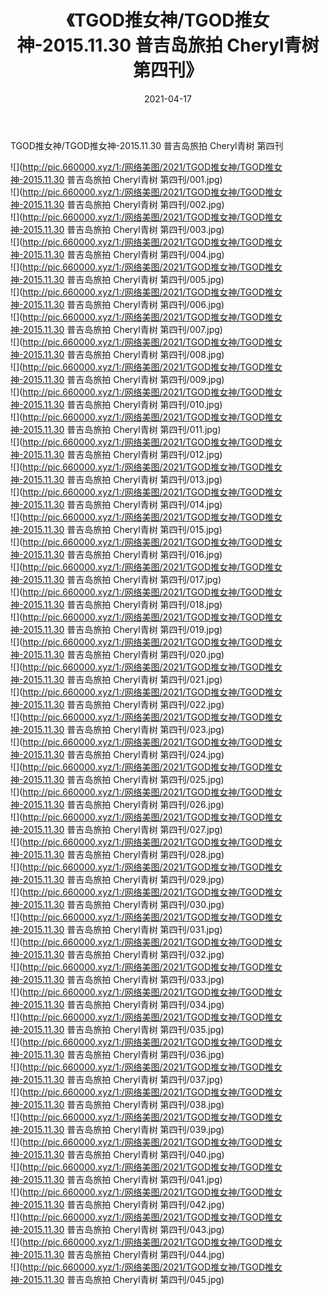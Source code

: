 ﻿---
layout: post
title:  《TGOD推女神/TGOD推女神-2015.11.30 普吉岛旅拍 Cheryl青树 第四刊》
date:   2021-04-17
img: http://pic.660000.xyz/1:/网络美图/2021/TGOD推女神/TGOD推女神-2015.11.30 普吉岛旅拍 Cheryl青树 第四刊/000.jpg
categories: [美女, 清纯, 唯美]
---

TGOD推女神/TGOD推女神-2015.11.30 普吉岛旅拍 Cheryl青树 第四刊

 ![](http://pic.660000.xyz/1:/网络美图/2021/TGOD推女神/TGOD推女神-2015.11.30 普吉岛旅拍 Cheryl青树 第四刊/001.jpg) <br>![](http://pic.660000.xyz/1:/网络美图/2021/TGOD推女神/TGOD推女神-2015.11.30 普吉岛旅拍 Cheryl青树 第四刊/002.jpg) <br>![](http://pic.660000.xyz/1:/网络美图/2021/TGOD推女神/TGOD推女神-2015.11.30 普吉岛旅拍 Cheryl青树 第四刊/003.jpg) <br>![](http://pic.660000.xyz/1:/网络美图/2021/TGOD推女神/TGOD推女神-2015.11.30 普吉岛旅拍 Cheryl青树 第四刊/004.jpg) <br>![](http://pic.660000.xyz/1:/网络美图/2021/TGOD推女神/TGOD推女神-2015.11.30 普吉岛旅拍 Cheryl青树 第四刊/005.jpg) <br>![](http://pic.660000.xyz/1:/网络美图/2021/TGOD推女神/TGOD推女神-2015.11.30 普吉岛旅拍 Cheryl青树 第四刊/006.jpg) <br>![](http://pic.660000.xyz/1:/网络美图/2021/TGOD推女神/TGOD推女神-2015.11.30 普吉岛旅拍 Cheryl青树 第四刊/007.jpg) <br>![](http://pic.660000.xyz/1:/网络美图/2021/TGOD推女神/TGOD推女神-2015.11.30 普吉岛旅拍 Cheryl青树 第四刊/008.jpg) <br>![](http://pic.660000.xyz/1:/网络美图/2021/TGOD推女神/TGOD推女神-2015.11.30 普吉岛旅拍 Cheryl青树 第四刊/009.jpg) <br>![](http://pic.660000.xyz/1:/网络美图/2021/TGOD推女神/TGOD推女神-2015.11.30 普吉岛旅拍 Cheryl青树 第四刊/010.jpg) <br>![](http://pic.660000.xyz/1:/网络美图/2021/TGOD推女神/TGOD推女神-2015.11.30 普吉岛旅拍 Cheryl青树 第四刊/011.jpg) <br>![](http://pic.660000.xyz/1:/网络美图/2021/TGOD推女神/TGOD推女神-2015.11.30 普吉岛旅拍 Cheryl青树 第四刊/012.jpg) <br>![](http://pic.660000.xyz/1:/网络美图/2021/TGOD推女神/TGOD推女神-2015.11.30 普吉岛旅拍 Cheryl青树 第四刊/013.jpg) <br>![](http://pic.660000.xyz/1:/网络美图/2021/TGOD推女神/TGOD推女神-2015.11.30 普吉岛旅拍 Cheryl青树 第四刊/014.jpg) <br>![](http://pic.660000.xyz/1:/网络美图/2021/TGOD推女神/TGOD推女神-2015.11.30 普吉岛旅拍 Cheryl青树 第四刊/015.jpg) <br>![](http://pic.660000.xyz/1:/网络美图/2021/TGOD推女神/TGOD推女神-2015.11.30 普吉岛旅拍 Cheryl青树 第四刊/016.jpg) <br>![](http://pic.660000.xyz/1:/网络美图/2021/TGOD推女神/TGOD推女神-2015.11.30 普吉岛旅拍 Cheryl青树 第四刊/017.jpg) <br>![](http://pic.660000.xyz/1:/网络美图/2021/TGOD推女神/TGOD推女神-2015.11.30 普吉岛旅拍 Cheryl青树 第四刊/018.jpg) <br>![](http://pic.660000.xyz/1:/网络美图/2021/TGOD推女神/TGOD推女神-2015.11.30 普吉岛旅拍 Cheryl青树 第四刊/019.jpg) <br>![](http://pic.660000.xyz/1:/网络美图/2021/TGOD推女神/TGOD推女神-2015.11.30 普吉岛旅拍 Cheryl青树 第四刊/020.jpg) <br>![](http://pic.660000.xyz/1:/网络美图/2021/TGOD推女神/TGOD推女神-2015.11.30 普吉岛旅拍 Cheryl青树 第四刊/021.jpg) <br>![](http://pic.660000.xyz/1:/网络美图/2021/TGOD推女神/TGOD推女神-2015.11.30 普吉岛旅拍 Cheryl青树 第四刊/022.jpg) <br>![](http://pic.660000.xyz/1:/网络美图/2021/TGOD推女神/TGOD推女神-2015.11.30 普吉岛旅拍 Cheryl青树 第四刊/023.jpg) <br>![](http://pic.660000.xyz/1:/网络美图/2021/TGOD推女神/TGOD推女神-2015.11.30 普吉岛旅拍 Cheryl青树 第四刊/024.jpg) <br>![](http://pic.660000.xyz/1:/网络美图/2021/TGOD推女神/TGOD推女神-2015.11.30 普吉岛旅拍 Cheryl青树 第四刊/025.jpg) <br>![](http://pic.660000.xyz/1:/网络美图/2021/TGOD推女神/TGOD推女神-2015.11.30 普吉岛旅拍 Cheryl青树 第四刊/026.jpg) <br>![](http://pic.660000.xyz/1:/网络美图/2021/TGOD推女神/TGOD推女神-2015.11.30 普吉岛旅拍 Cheryl青树 第四刊/027.jpg) <br>![](http://pic.660000.xyz/1:/网络美图/2021/TGOD推女神/TGOD推女神-2015.11.30 普吉岛旅拍 Cheryl青树 第四刊/028.jpg) <br>![](http://pic.660000.xyz/1:/网络美图/2021/TGOD推女神/TGOD推女神-2015.11.30 普吉岛旅拍 Cheryl青树 第四刊/029.jpg) <br>![](http://pic.660000.xyz/1:/网络美图/2021/TGOD推女神/TGOD推女神-2015.11.30 普吉岛旅拍 Cheryl青树 第四刊/030.jpg) <br>![](http://pic.660000.xyz/1:/网络美图/2021/TGOD推女神/TGOD推女神-2015.11.30 普吉岛旅拍 Cheryl青树 第四刊/031.jpg) <br>![](http://pic.660000.xyz/1:/网络美图/2021/TGOD推女神/TGOD推女神-2015.11.30 普吉岛旅拍 Cheryl青树 第四刊/032.jpg) <br>![](http://pic.660000.xyz/1:/网络美图/2021/TGOD推女神/TGOD推女神-2015.11.30 普吉岛旅拍 Cheryl青树 第四刊/033.jpg) <br>![](http://pic.660000.xyz/1:/网络美图/2021/TGOD推女神/TGOD推女神-2015.11.30 普吉岛旅拍 Cheryl青树 第四刊/034.jpg) <br>![](http://pic.660000.xyz/1:/网络美图/2021/TGOD推女神/TGOD推女神-2015.11.30 普吉岛旅拍 Cheryl青树 第四刊/035.jpg) <br>![](http://pic.660000.xyz/1:/网络美图/2021/TGOD推女神/TGOD推女神-2015.11.30 普吉岛旅拍 Cheryl青树 第四刊/036.jpg) <br>![](http://pic.660000.xyz/1:/网络美图/2021/TGOD推女神/TGOD推女神-2015.11.30 普吉岛旅拍 Cheryl青树 第四刊/037.jpg) <br>![](http://pic.660000.xyz/1:/网络美图/2021/TGOD推女神/TGOD推女神-2015.11.30 普吉岛旅拍 Cheryl青树 第四刊/038.jpg) <br>![](http://pic.660000.xyz/1:/网络美图/2021/TGOD推女神/TGOD推女神-2015.11.30 普吉岛旅拍 Cheryl青树 第四刊/039.jpg) <br>![](http://pic.660000.xyz/1:/网络美图/2021/TGOD推女神/TGOD推女神-2015.11.30 普吉岛旅拍 Cheryl青树 第四刊/040.jpg) <br>![](http://pic.660000.xyz/1:/网络美图/2021/TGOD推女神/TGOD推女神-2015.11.30 普吉岛旅拍 Cheryl青树 第四刊/041.jpg) <br>![](http://pic.660000.xyz/1:/网络美图/2021/TGOD推女神/TGOD推女神-2015.11.30 普吉岛旅拍 Cheryl青树 第四刊/042.jpg) <br>![](http://pic.660000.xyz/1:/网络美图/2021/TGOD推女神/TGOD推女神-2015.11.30 普吉岛旅拍 Cheryl青树 第四刊/043.jpg) <br>![](http://pic.660000.xyz/1:/网络美图/2021/TGOD推女神/TGOD推女神-2015.11.30 普吉岛旅拍 Cheryl青树 第四刊/044.jpg) <br>![](http://pic.660000.xyz/1:/网络美图/2021/TGOD推女神/TGOD推女神-2015.11.30 普吉岛旅拍 Cheryl青树 第四刊/045.jpg) <br>